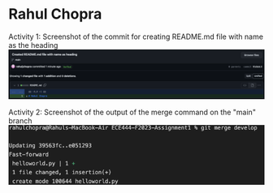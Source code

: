 # Rahul Chopra

Activity 1: Screenshot of the commit for creating README.md file with name as the heading
![Activity 1 Screenshot](Screenshots/Activity_1.png)

Activity 2: Screenshot of the output of the merge command on the "main" branch
![Activity 2 Screenshot](Screenshots/Activity_2.png)